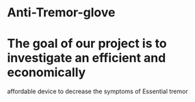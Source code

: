 # Anti-Tremor-glove
# The goal of our project is to investigate an efficient and economically 
affordable device to decrease the symptoms of Essential tremor
